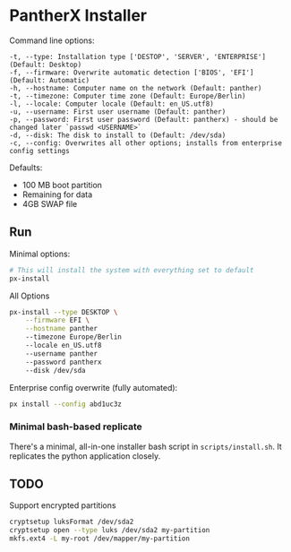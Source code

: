 # PantherX Installer

Command line options:

```
-t, --type: Installation type ['DESTOP', 'SERVER', 'ENTERPRISE'] (Default: Desktop)
-f, --firmware: Overwrite automatic detection ['BIOS', 'EFI'] (Default: Automatic)
-h, --hostname: Computer name on the network (Default: panther)
-t, --timezone: Computer time zone (Default: Europe/Berlin)
-l, --locale: Computer locale (Default: en_US.utf8)
-u, --username: First user username (Default: panther)
-p, --password: First user password (Default: pantherx) - should be changed later `passwd <USERNAME>`
-d, --disk: The disk to install to (Default: /dev/sda)
-c, --config: Overwrites all other options; installs from enterprise config settings
```

Defaults:

- 100 MB boot partition
- Remaining for data
- 4GB SWAP file

## Run

Minimal options:

```bash
# This will install the system with everything set to default
px-install
```

All Options

```bash
px-install --type DESKTOP \
	--firmware EFI \
	--hostname panther
	--timezone Europe/Berlin
	--locale en_US.utf8
	--username panther
	--password pantherx
	--disk /dev/sda
```

Enterprise config overwrite (fully automated):

```bash
px install --config abd1uc3z
```

### Minimal bash-based replicate

There's a minimal, all-in-one installer bash script in `scripts/install.sh`. It replicates the python application closely.

## TODO

Support encrypted partitions

```bash
cryptsetup luksFormat /dev/sda2
cryptsetup open --type luks /dev/sda2 my-partition
mkfs.ext4 -L my-root /dev/mapper/my-partition
```
